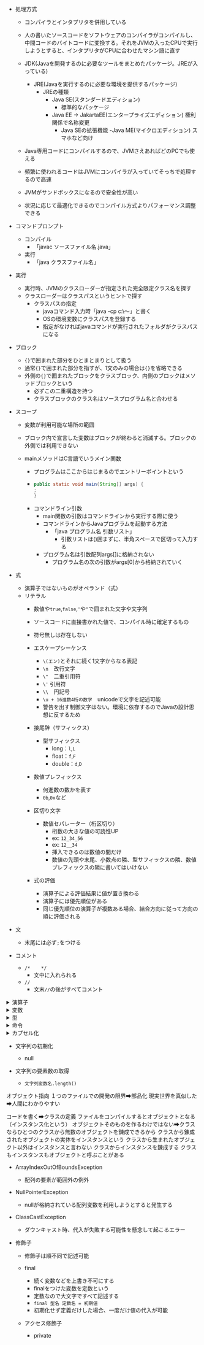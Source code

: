 
- 処理方式
  - コンパイラとインタプリタを併用している
  - 人の書いたソースコードをソフトウェアのコンパイラがコンパイルし、中間コードのバイトコードに変換する。それをJVMの入ったCPUで実行しようとすると、インタプリタがCPUに合わせたマシン語に直す
  - JDK(Javaを開発するのに必要なツールをまとめたパッケージ。JREが入っている)
    - JRE(Javaを実行するのに必要な環境を提供するパッケージ)
      - JREの種類
        - Java SE(スタンダードエディション)
          - 標準的なパッケージ
        - Java EE → JakartaEE(エンタープライズエディション) 権利関係で名称変更
          - Java SEの拡張機能
        -Java ME(マイクロエディション) スマホなど向け

  - Java専用コードにコンパイルするので、JVMさえあればどのPCでも使える
  - 頻繁に使われるコードはJVMにコンパイラが入っていてそっちで処理するので高速
  - JVMがサンドボックスになるので安全性が高い
  - 状況に応じて最適化できるのでコンパイル方式よりパフォーマンス調整できる

- コマンドプロンプト
  - コンパイル
    - 「javac ソースファイル名.java」
  - 実行
    - 「java クラスファイル名」

- 実行
  - 実行時、JVMのクラスローダーが指定された完全限定クラス名を探す
  - クラスローダーはクラスパスというヒントで探す
    - クラスパスの指定
      - javaコマンド入力時「java -cp c:\～」と書く
      - OSの環境変数にクラスパスを登録する
      - 指定がなければjavaコマンドが実行されたフォルダがクラスパスになる

- ブロック
  - `{}`で囲まれた部分をひとまとまりとして扱う
  - 通常`{}`で囲まれた部分を指すが、1文のみの場合は`{}`を省略できる
  - 外側の`{}`で囲まれたブロックをクラスブロック、内側のブロックはメソッドブロックという
    - 必ずこの二重構造を持つ
    - クラスブロックのクラス名はソースプログラム名と合わせる

- スコープ
  - 変数が利用可能な場所の範囲
  - ブロック内で宣言した変数はブロックが終わると消滅する。ブロックの外側では利用できない

  - mainメソッドはC言語でいうメイン関数
    - プログラムはここからはじまるのでエントリーポイントという
    - ```Java
      public static void main(String[] args) {
      ;
      }
      ```
    - コマンドライン引数
      - main関数の引数はコマンドラインから実行する際に使う
      - コマンドラインからJavaプログラムを起動する方法
        - 「java プログラム名 引数リスト」
          - 引数リストは()囲まずに、半角スペースで区切って入力する
      - プログラム名は引数配列args[]に格納されない
        - プログラム名の次の引数がargs[0]から格納されていく
        

- 式
  - 演算子ではないものがオペランド（式）
  - リテラル
    - 数値や`true`,`false`,`'`や`"`で囲まれた文字や文字列
    - ソースコードに直接書かれた値で、コンパイル時に確定するもの
    - 符号無しは存在しない

    - エスケープシーケンス
      - `\(エン)`とそれに続く1文字からなる表記
      - `\n`　改行文字
      - `\"`　二重引用符
      - `\'` 引用符
      - `\\`　円記号
      - `\u + 16進数4桁の数字`　unicodeで文字を記述可能
      - 警告を出す制御文字はない。環境に依存するのでJavaの設計思想に反するため

    - 接尾辞（サフィックス）
      - 型サフィックス
        - long：`l`,`L`
        - float：`f`,`F`
        - double：`d`,`D`
 
    - 数値プレフィックス
      - 何進数の数かを表す
      - `0b`,`0x`など
       
    - 区切り文字
      - 数値セパレーター（桁区切り）
        - 桁数の大きな値の可読性UP
        - ex: `12_34_56`
        - ex: `12__34`
        - 挿入できるのは数値の間だけ
        - 数値の先頭や末尾、小数点の隣、型サフィックスの隣、数値プレフィックスの隣に書いてはいけない

    - 式の評価
      - 演算子による評価結果に値が置き換わる
      - 演算子には優先順位がある
      - 同じ優先順位の演算子が複数ある場合、結合方向に従って方向の順に評価される

- 文
  - 末尾には必ず`;`をつける

- コメント
  - `/*    */`
    - 文中に入れられる
  - `//       `
    - 文末`//`の後がすべてコメント
   

<details>
<summary>演算子</summary>
  
- 算術演算子
   - 左右の数値オペランドを使って四則計算を行う演算子
     
| 演算子 | 機能 | 優先順位 | 評価の方向 | 評価の例 |
| ---- | ---- | ---- | ---- | ---- |
| + | 加算 | 5 | 左 → 右 | 3 + 5 →8 |
| - | 減算 | 5 | 左 → 右 | 10 - 3 → 7 |
| * | 乗算 | 4 | 左 → 右 | 3 * 2 → 6 |
| / | 除算 | 4 | 左 → 右 | 3.2 / 2 → 1.6  9 / 2 → 4 |
| % | 剰余 | 4 | 左 → 右 | 9 % 2 → 1 |

- 文字列結合演算子
    | コード | 結果 | 起きていること |
    |----|----|----|
    | "文字列" + 10 | 文字列10 | 10が文字列の末尾に連結され、10までの文字列になる |
    | 10 + 10 + "文字列" | 20文字列 | 先に10 + 10が計算され、文字列が連結される |
    | "文字列" + 10 + 'a' | 文字列10a | 文字列に10とaが順に連結されて全体が文字列になる |
    | "文字列" + 10 + 10 | 文字列1010 | 文字列に10と10が順に連結され全体が文字列になる |
    | "文字列" + (10 + 10) | 文字列20 | ()がついているので先に10 + 10が計算され、20が文字列に連結され全体が文字列になる |
    | 'a' + 10 + 10 | 117 | aの文字コードの数字が97で、一文字はint型の文字コードとなるので、97 + 10 + 10されてintの117が出力される |

- 代入演算子
   - `=`演算子
     - 右辺を左辺に代入
     - 優先順位 15
     - 左 ← 右 結合
     - `a = 10` → `a`(中身は10）

- 複合代入演算子
    | 演算子 | 機能 | 優先順位 | 結合 |
    |----|----|----|----|
    | += | 左辺と右辺を加算して左辺に代入 | 15 | 左 ← 右 |
    | -= | 左辺と右辺を減算して左辺に代入 | 15 | 左 ← 右 |
    | *= | 左辺と右辺を乗算して左辺に代入 | 15| 左 ← 右 |
    | /= | 左辺と右辺を除算して左辺に代入 | 15 | 左 ← 右 |
    | %= | 左辺と右辺を除算し、その余りを左辺に代入 | 15 | 左 ← 右 |
    | += | 左辺の後に右辺を連結して代入 | 15 | 左 ← 右 |

- インクリメント/デクリメント演算子
    | 演算子 | 機能 | 優先順位 | 結合 |
    |----|----|----|----|
    | ++ | 値を1増やす | 1 | 左 → 右 |
    | -- | 値を1減らす | 1 | 左 → 右 |
    
- 文字列結合演算子

- 関係演算子
  - `==`
    - 左辺と右辺が等しい
  - `!=`
    - 左辺と右辺が異なる
  - `>`
    - 左辺が右辺より大きい
  - `<`
    - 左辺が右辺より小さい
  - `>=`
    - 左辺が右辺より大きいか等しい
  - `<=`
    - 左辺が右辺より小さいか等しい

- 論理演算子
  - `&&`
    - 左辺と右辺両方の評価が`true`なら、`true`
  - `||`
    - 左辺か右辺どちらか一方でも`true`なら、`true`
  - `!` (否定演算子)
    - `!`に続く条件式に合っていなければ`true`

 - 短絡評価（ショートサーキット）
   - `&&`は左辺が`false`なら右辺の評価は行わない
   - `||`は左辺が`true`なら右辺の評価は行わない

 - 両辺を必ず評価する論理演算子
   - `&`, `|`
     - `&`と`|`がそれぞれひとつずつであれば、短絡評価を行わず、両辺を評価する

- .（ドット）演算子
  - 「～の」という意味
  - クラスやオブジェクトのメンバ（メソッドなど）にアクセスする
    - ex: `CalcLogic.tasu();`
  - パッケージの指定
    - ex: `import java.util.Sccaner;`
    

</details>

<details>
<summary>変数</summary>
	
- 変数宣言
  - `型名 変数名;`
  - ex: `int a;`
  - 宣言時に代入して初期化が可能
    - `型名 変数名 = 値;`
  
- 変数名
  - 変数など自分でつける名前
  - 1文字目
    - 小文字と大文字の英字、`_(アンダーバー)`、`$(ドル)`
  - 2文字目
    - 1文字目のものに加え、数字
  - 予約語は不可
  - Java8までは`_(アンダーバー)`のみの変数名が利用可能だったが現在は不可
  - 慣習的には、変数名の1文字目は小文字にする。ただし、複数の単語をつなげて変数名にする場合は2つ目以降の単語の先頭を大文字にする

  - 変数を初期化せずコンパイルするとエラーになる
  - フィールド変数は初期化しなくても`0`が入る

</details>

<details>
<summary>型</summary>
	
- 基本型(プリミティブ型)
  - 整数型
    - 整数型
      - int
        - 整数のデフォルトはint
        - 4バイト
  
      - short
        - 1バイト
        
      - long
        - 8バイト
        
      - byte
        - 1バイト
        
    - 小数型
      - double
        - 実数のデフォルトはdouble
          - 8バイト
          
      - float
        - 4バイト
        
    - 文字
      - char
      - `''`(シングルクォーテーション)で囲む
        - 1文字**2バイト**
        
    - 真偽値
      - boolean
        - `true`か`false`を返す
        - 処理系によるが1バイトが多い
        
- 参照型
  - null
    - 参照型変数に代入可能
    - どこも参照していない状態にする
    - `null`を代入してどこも参照していない状態にすることを「参照を切る」という
      

  - クラス型
    - クラスを定義すると、そのクラスから生まれたインスタンスを代入する変数の型が利用可能になる
    - ex: Heroクラスを定義すると、`Hero h;`として、Hero型変数hを定義できる
    - 変数hはHeroクラス内のメンバが利用可能になる

- 型変換
  - 小さい型から大きい型に変換する際は明示しなくても自動でやってくれる
  - 大きい型から小さい型に変換する際は明示しないとエラーになる
  - ex:
  ```java
     double a = 5.3;
     int b = a; // 「bの値は"5"にならない。エラーになる」
  ```
    - byte型とshort型の変数にint型を代入することは、実害のない範囲で例外的に認められている
       
  - キャスト演算子
    - 変数の前に(型名)を記述すると、`()`内の型に変換する
    - ex: :`int a = (int)3.2;`
    - instanceof演算子
      - 安全にキャストできるか判定しながらキャストする演算子
      - `変数 instanceof 型名 キャスト後格納変数名`（テストに出ない）
      - 可能ならtrueが返る
      - キャスト後格納変数名を省略するとキャスト可能かの判定のみ行う（テストに出ない）
      - ex: `c instanceof SuperHero h`
        - cの中身がSuperHeroと見なして大丈夫ならhにSuperHero型にキャストして代入する
      - 判定とキャストを分ける場合（テストに出るのはこっち）
	    - ex:
```java
   if (c instanceof SuperHero) {  // cの中身をSuperHeroと見なして大丈夫なら
   SuperHero = h (SuperHero)c;    // cをSuperHeroと見なせ！
   h.fly();
   }
```

  - 演算時の自動型変換
    - 異なる型で演算を行うと、意味的に大きな型に統一されてから演算される
    - byte < short < int < long < float < double

  - byteとshortの演算時強制型変換
    - 演算時も強制的にint型に変換される
    - byte型のb1とb2を足す場合`byte a = b1 + b2`ではなく`int a = b1 + b2`とする

  - 文字列を含む演算時の型変換
    - 片方のオペランドがString型なら、もう一方もString型に変換してから連結する

</details>

<details>
<summary>命令</summary>

- 命令実行の文
  - `呼び出す命令の名前(引数);`
  - `java.util.Scanner(System.in).nextInt()`
    - `java.util.` ➡ 「java.utilパッケージの」
    - `Scanner(Systm.in).` ➡ 「Scannerクラスの」
    - `nextInt()` ➡ 「nextIntメソッド」

<details>
<summary>API</summary>

- Application Programming Interface
- Javaの標準提供されるパッケージ群
- APIのパッケージ名は「java.」または「javax.（Jakartaに移管後はjakarta.）」からはじまる

<details>
<summary>java.baseモジュール</summary>

<details>
<summary>java.lang</summary>

- 基本のクラス群
- 暗黙の継承
  - `extends`で親クラスを指定しなければ、`java.lang.Object`を親クラスとして継承したと見なされる
  - すべてのクラスはどれもザックリ見れば`Object`
  - 引数にObject型を用いるとどんなインスタンスでも渡せるメソッドも作れる

- Strinig
  - String型もクラスだが、特別扱いされているため、`""`で囲むことでインスタンスを作成できる
  - 1文字("A")でも可
  - immutable（不変）なクラス
  - 文字列の操作頻度が少なく変更の必要がない場合

  - 文字列プール
    - `String s = "こんにちは"`と書くと、文字列プール（コンスタントプール）に保存される
    - 同じ文字列を使おうとすると、新しく作るのではなく、すでにある文字列を探して同じものを参照する

  - new演算子でStringクラスのインスタンスを作成
    `String s = new Sering("こんにちは");`
    - この場合、ヒープ領域に格納される
    - この場合に他の文字列を連結すると、最初に作られた"こんにちは"が"こんにちはJava"に書き換えられるのではなく、"こんにちは"というオブジェクトはメモリにあるまま、新たに"こんにちはJava"というオブジェクトがメモリに増えてしまう

  - テキストブロック
    - 改行の多い文字列で直感的に記述する方法
    - 2つの`"""`で囲まれた文字列を表記したままの文字列情報として解釈される
    - 開始の`"""`の後ろには文字列情報を書いてはならず、すぐに改行しなければならない
    - 2つの`"""`の空いたの各行のうち、最も左側に文字を記述した部分を複数行リテラルの左端と見なす
    - 2つの`"""`内の各行の左端までの空間と、後ろの`"""`の前の空間はスペースかタブかどちらかに統一すると実行結果が揃う

  - equals()メソッド
    - Stringクラスでは同値性を見るようにオーバーライドされている

  - equalsIgnoreCase()メソッド
    - 大文字と小文字を区別せずに比較

  - length()メソッド
    - 文字列長

  - isEmpty()メソッド
    - 文字列が空かどうか
    - `true`か`false`が返る
    - ex: `str.isEmpty()`

  - isBlank()メソッド

  - ex文字列: `String str1 = "ABCDEF";`
  - ex文字列: `String str2 = "にわにはにわにわとりがいる"`
    
  - contains()メソッド
    - 引数の文字列が含まれるかどうか
    - ex: `str1.contains("ABC")` ➡ `true`

  - startsWith()メソッド
    - 引数の文字列で始まるかどうか
    - `true`か`false`が返る
    - 空文字も1文字として数える
    - ex: `str1.startsWith("ABC")` ➡ `true`
    - 第2引数に数字が渡される場合、その文字数の位置から見て確かめる
    - ex: `str1.startsWith("ABC", 3)` ➡ `false`
      
  - endsWith()メソッド
    - 引数の文字列で終わるかどうか
    - `true`か`false`が返る
    - 空文字も1文字として数える
    - ex: `str1.endtsWith("ABC")` ➡ `false`

  - indexOf()メソッド
    - 文字列を先頭から検索
    - 見つけたらその文字位置を返す
    - 見つからなかったら`-1`を返す
    - 空文字も1文字として数える
    - ex: `str.indexOf("にわ")` ➡ `0`
    - 第2引数に数字が渡される場合、その文字数の位置から検索を開始する
    - ex: `str.last IndexOf("ABC", 3)` ➡ `4`

  - lastIndexOf()メソッド
    - 文字列を末尾から検索
    - 見つけたらその文字位置を返す
    - 見つからなかったら`-1`を返す
    - 返す文字位置は後ろから数えるのではなく、先頭から0,1,2...と数えた数字を返す
    - 空文字も文字として数える
    - ex: `str.lastIndexOf("にわ")` ➡ `6`
    - 第2引数に数字が渡される場合、その文字数の位置より前の部分を検索する
    - ex: `str.lastIndexOf("にわ", 3)` ➡ `0`

  - subString()メソッド
    - 文字列内の開始位置と終了位置を指定して抜き出せる
    - 引数を1つにすると第1引数より後ろにある文字をすべて返す
    - 第1引数から第2引数の手前までを抜き出す
    - ex: `str1.subString(3, 5)` ➡ `DE`
    - 例外が起こる書き方
      - `str1.subString(5, 3)` 開始が終了より大きい
      - `str1.subString(-5)` 負の数
      - `str1.subString(10)` 文字列の末尾を超える

  - toUpperCase()メソッド
    - 文字列を大文字に変換
    - `str.toUpperCase()`
  - toLowerCase()メソッド
    - 文字列を小文字に変換
    - `str.toLowerCase()`

  - trim()メソッド
    - 文字列の前後の空白を除去
    - ただし全角スペースは消えない
    - `str.trim()`
  - strip()メソッド
    - 文字列の前後の空白を除去
    - 全角スペースも消える
    - `str.strip()`
  - stripLeading()メソッド
    - 文字列の前の空白のみを除去
    - 全角スペースも消える
    - `str.stripLeading()`
  - stripTrailing()メソッド
    - 文字列の後ろの空白のみを除去
    - 全角スペースも消える
    - `str.stripTrailing()`

  - replace()メソッド
    - 文字列内の第1引数の文字列を第2引数の文字列に置換する
    - `str.replace("ABC", "XYZ")`

  - concat()メソッド
    - 文字列を連結する
    - `String 結果を代入する変数 = 連結したい文字列の先頭側.concat(連結したい文字列の末尾側);`
    - ex:
```java
   String str3 = "あいう";
   String str4 = "えお";
   String result = str3.concat(str4);
```

- StringBufferクラスとStringBuilderクラスはよく似ている
  
- StringBufferクラス
  - mutable（可変）クラス
  - スレッドセーフ
  - マルチスレッド環境で文字列をよく操作する場合

- StringBuilderクラス
  - mutable（可変）クラス
  - スレッドセーフではない ➡ 処理速度が速い
  - 単一スレッド環境で文字列操作を行う場合

- equals()
  - `==`は同一性
    - 同じアドレスを指しているかどうか
  - `equals`は同値性
    - 同じ内容かどうかを比較。同じアドレスでなくてもよい
      


</details>

<details>
<summary>java.util</summary>

- 便利なクラス群
	
</details>

<details>
<summary>java.math</summary>

 - 数学に関するクラス群
   
</details>

<details>
<summary>java.net</summary>

- ネットワーク通信に関するクラス群
  
</details>

<details>
<summary>java.io</summary>

- データ処理するためのクラス群

- println
  画面に出力して改行
- print
  画面に出力（改行はしない）
  
</details>
	
- System.out.
  標準出力という意味


- キーボードからの入力を受け取る
  - `String str = new java.util.Scanner(System.in).nextLine();`
    - nextLine()は文字列
  - `int n = new java.util.Scanner(System.in).nextInt();`
    - nextInt()は整数
    - 整数しか読み取らないので、改行文字が残ってしまう。nextInt()の次にnextLine()をしようとすると止まってしまうので、改行文字を吐き出させるためにnextLine()をnextInt()の次に入れないといけない。`Scanner呼び出し変数名.nextLine();`と書く。
    - 使い終わったら`Scanner呼び出し変数名.close();`して閉じるのが推奨される
  - Scanner
    - やや遅い
    - 自動変換(nextInt()など)
    - 簡単な標準入力に
    
  - BufferedReader
    - 高速
    - 自動変換できない
    - Integer.parseInt()で自分で変換が必要
    - 大量のデータやファイル処理に向いている

- equals
  - 文字列を比較するにはこの関数がいる
  - `文字列型の変数.equals(比較相手の文字列)`

- Math.max()
  - `Math.max(引数1, 引数2)`
  - 引数2つを比較して大きい方の数値が返却される
    
- 文字列を数値に変換する
  - Integer.parseInt(str)
    - 整数に変換
  - Double.prseDouble(str)
    - 小数に変換
    ```Java
       String c = "30";
	   System.out.println(Intrger.parseInt(c));
    ```
    - 上記コードも実現可能だが、Double型のcを再利用できないので、再利用したい場合は別で変数をとる
    ```Java
       String c = "30";
       int n = Interger.parseInt(age);
       System.out.println(n);
    ```

- Random()
  - Randomメソッドを呼び出す
    - ex: `int r = new java.util.Random().nextInt(90);`
      - 以下の書き方と同じ
         - ex:
         ```java
            import java.util.Random;
            Random random = new Random();
            int r = random.nextInt(90);
         ```
		
    - MathクラスのRandomメソッドでも可能
	  - ex: `int r = (int)(Math.random()*90);`
      - double型しか返らない
        
    - `nextInt(90)`の場合、0～89が返る。
       1から90にしたい場合は`nextInt(90) + 1`にする
	   
</details>
</details>

<details>
<summary>制御構文</summary>

- 条件式
  - 条件式は、評価結果が`true`または`false`になるものでなければならない
  - 文字列の比較は`文字列型の変数.equals(比較相手の文字列)`で行う
  - 条件式内に`=`を使用するのは推奨されない

  - 論理演算子を用いた条件式
    - 2つ以上の条件を組み合わせられる
    - ex : `if (a > b && c == 5) {…`

- if文
  - ```Java
       boolean a = true;
       if (a == true) {
         /* 中略 */ ;
      　} else {
         /* 中略 */ ;
        }
    ```
  - if構文の種類
    - if-else構文
      - 通常の、`if`の条件式に当てはまれば`if`の中の文を、当てはまらなければ`else`の中の文を実行する
    - if構文
      - `if`の条件式に当てはまらなければ何もしない場合、`else`を省略できる
    - if-else if-else構文
      - `false`のとき更に別の条件で分岐させる

- (伝統的でない)switch文
  - 条件式には整数（byte, short, int）、String, char型が使用可能
  - 定数でも変数でもいい
  - ラベルには定数のみ使用可能。コードに直接書かれた文字列も使用可能
  - `switch`の直後の条件式は変数名を書く
  - `case`の直後には値を書き、その直後には`-> {処理内容}`を記述する
  - `default -> {処理内容}`の部分は条件に合致しないときの処理が不要な場合は省略可能
  - 値は複数設定できる
  - 値の`case`に`break`がなくても下の`case`に続くことはない
  - breakがあってもいい
  - ex :
  ```java
     int a = 1;
     switch (a) {
       case 1, 2 -> {
         System.out.println("x");
       }
       case 3 -> {
         System.out.println("y");
       }
       case 4, 5 -> {
         System.out.println("z");
       }
     }
  ```
  - 伝統的なswitch文
    - `case`の次の値の後に`:`をつける
    - `-> {}`は使わない
    - `case`内の文の最後に`break;`を置くとその`case`内の文の処理が終わるとswitch文を抜け出す
    - `break;`を置かなかった場合、下の`case`も続けて実行される
      - 複数の値を1つの`case`に設定するときは<br>
        `case 1, 2:`もしくは<br>
      ```Java
         case 1:
         case 2:
      ```
        と記述する
        
      - ex :
      ```Java
         int a = 1;
         switch (a) {
         　case 1, 2:
             System.out.println("x");
             break;
           case 3:
             System.out.println("y");
             break;
           case 4, 5:
             System.out.println("z");
         } 
      ```
  - switch式
    - 変数にswitch文全体を代入することで、変数を引用したとき、switch文の結果が変数に代入される
    - defaultは省略可能だが、変数に代入する際は必須
    - 伝統的なswitch文は使えない
    - ```Java
         String s = switch (a) {
           case 1 -> "w";
           case 2 -> "x";
           case 3 -> "y";
           default -> "z";
         };
         System.out.println("a");
      ```
      

| 種類           | 書き方                                              | 条件値                         | ラベル                      | 複数の値      | break            | default           |
|----------------|-----------------------------------------------------|-------------------------------|-----------------------------|---------------|------------------|-------------------|
| switch文       | `switch () { case 1 -> { ... } }`                   | byte, short, int, char, String, enum | 定数(変数でない文字列,finalつき,クラス定数,enumも可) | `case 1, 2 ->` | **なくても下のcaseは実行されない<br>あってもエラーにはならない** | `default -> { ... }`<br>**なくてもよい** |
| 伝統的switch文 | `switch () { case 1: ... break; }`                  | byte, short, int, char, String, enum | 定数(変数でない文字列,finalつき,クラス定数,enumも可) | `case 1, 2:`   | **ないと下のcaseも実行される** | `default:` または `default :`<br>**なくてもよい** |
| switch式       | `String a = switch () { case 1 -> "..."; ... }`     | byte, short, int, char, String, enum | 定数(変数でない文字列,finalつき,クラス定数,enumも可) | `case 1, 2 ->` | **使用不可**         | **必ずいる**<br>**(enumの値を網羅しているときのみ不要)** |

      
- while文
  - `while ()`の`()`内の条件式が`true`の間、直後の`{}`で囲まれたブロック部分を繰り返し実行する
  - ```Java
       boolean a = true;
       while (a == true) {
         /* 中略 */ ;
       }
    ```

- do-while文
  - 最初に一度は必ず実行する
  - ex :
  ```Java
     do {
       a--;
     } while (a < 5);
  ```

- for文
  - 決まった回数だけ繰り返す
  - 必ずしも繰り返し条件や繰り返し時処理に利用した変数を、繰り返し条件でも使わなければならないわけではない
  - 繰り返し条件式内の各文は省略可能
      - ex: `for (;;)`
  - ex :
  ```Java
     for (int i = 0; i < 10; i++) {
       System.out.println("ABC");
     }
  ```

- 制御構造のネスト（入れ子）
  - ```Java
       for (int i = 1; i < 10; i++) {
	     for (int j = 1;  j < 10; j++) {
    ```

- 繰り返しの中断
  - break文
  - continue文
    
</details>

<details>
<summary>配列</summary>

- 配列は参照渡しなので、同じ実体を共有する

- 配列の宣言
  - `型名[] 変数名`

- 要素の作成と代入
  - `配列変数名 = new 型名[要素数];`
  - ex: `a = new int[5];`

- 配列の宣言と要素の作成を同時に行う
  - `型名[] 配列変数名 = new 型名[要素数];`
  - ex: `int[] a = new int[5];`

- 配列の作成と初期化
  - `型名[] 配列変数名 = new 型名[] {値1, 値2...};`または
  - ex: `int[] a = new int[] {10, 20...};`
  - `型名[] 配列変数名 = {値1, 値2...};`でも可
  - ex: `int[] a = {10, 20...};`

- 配列のメモリ
  - 配列変数と要素はメモリ上の別の場所に格納される。配列変数には先頭要素のアドレスが代入される

- 参照
  - 配列変数名を記述すると「この配列の実体のアドレスは○○です」と返す
  - メモリ上のアドレスを代入する変数を参照型という
  - array[n]としたとき、配列arrayからarray[0]のアドレスを見つけ、そこからn個後ろの区画を読み書きする

- 配列の代入
  - 別の配列に配列を代入すると同じ配列を参照するので、片方を変更するともう片方も変わる

- 配列を別の配列にコピーする
  - Arrays.copyOf()
    - `型名[] コピー先配列名 = Arrays.copyOf(コピー元配列名, コピーしたい要素数);`
    - ex: `int[] copied = Arrays.copyOf(original, original.length);`
    - 要素数を増やすことも可能。その場合、追加分の要素番号の値はデフォルト値になる
  - System.arraycopy()
    - 同じサイズでしかコピーできない
    - コピー範囲を細かく指定可能
    - `System.arraycopy(コピー元配列名, コピー元のコピー開始位置要素番号, コピー先配列名, コピー先のコピー開始位置要素番号, 長さ)`
        ```Java
           int[] original = {10, 20, 30, 40, 50};
           int[] copied = new int[3];
           System.arraycopy(original, 1, copied, 0, 3);
           // コピー先配列出力 20, 30, 40
        ```
    - Arrays.copyOf()より高速

- ガベージコレクション
  - 自動的にどの変数からも参照されなくなったメモリを片付けてくれる仕組み
  - 対象はヒープ領域（動的なメモリ管理を行う場所）
    
- 配列の長さを調べる
  - `配列変数名. length`
    
- 拡張for文
  - 配列の要素を順番に参照する
  - ```Java
       for (型名 任意の変数名 : 配列変数名) {
         ;
       }
    ```
  - ex:
  ```Java
     for (int value : scores) {
       ;
     }
  ```

- 多次元配列
  - 2次元配列の宣言
    - `型名[][]配列変数名 = new 型名[外側の配列の要素数][内側の配列の要素数];`
  - 三次元配列の宣言と要素の代入
  ```java
     int[][][] array = new int[2][][];
     array[0] = new int[3][];           // 0番目のブロックに3行			
     array[0][0] = new int[4];          // 0行目に4列			
     array[0][1] = new int[2];          // 1行目に2列			
     array[0][2] = new int[5];          // 2行目に5列			
			
     array[1] = new int[2][];           // 1番目のブロックに2行			
     array[1][0] = new int[1];          // 0行目に1列			
     array[1][1] = new int[3];          // 1行目に3列			
  ```

  - 多次元配列は[]をどこにつけてもよい
    - `int array[][][];`
    - `int array[][][];`
    - `int[] array[][];`

    - `int[][][] i = {{{1, 2, 3}, {4, 5, 6}, {7, 8, 9}}};`
    - `int[] j[][] = {{{10, 20, 30}, {40, 50, 60}, {70, 80, 90}}};`

  - 一番外側以外の配列の要素数は後から代入可能
    ```java
       int[][] array = new int[2][];
       array[0] = new int[2];
       array[1] = new int[3];
    ```
    
  - 2次元配列の要素の利用
    - `配列変数名[外側の配列の要素番号][内側の配列の要素番号]`

  - ジャグ配列
    - 内側の配列の要素数が一律でない配列
  ```java
     int[][] array = new int[3][];
     array[0] = new int[2];
     array[1] = new int[3];
     array[2] = new int[4];
  ```
  
</details>

<details>
<summary>メソッド</summary>

- 各メソッドの順序は自由。必ずmainメソッドから開始し、mainメソッドの上に他のメソッドが書かれていても、下に書かれていてもどちらでもmainメソッド内で呼び出されていれば問題ない
- `public`はそのパッケージ内でのみ使う場合はつけなくてよい

- メソッドの定義
  - ```Java
       public static void メソッド名() {
         ;
       }
    ```

- メソッドの呼び出し
  - `メソッド名()`

- staticメソッド
  - インターフェースを作らなくても使える

- privateメソッド
  - インターフェース内でだけ使えるメソッド
    

- return文
  - メソッド内でreturn文を記述するとそこでメソッドは終了するので、その後ろの処理は行われない
    
  - メソッドの戻り値
  - 条件分岐すれば複数のreturnが使える
    - 引数なしで戻り値のあるメソッド
      - ```Java
           ～double getAvg() {
             double avg = score /20;
             return avg;
           }

           ～main() {
             double num = h1.getAvg();～
           ```
- オーバーロード（多重定義）
  - 同じ名前のメソッドを定義すること
  - 引数の型が異なるか、引数の数が異なる場合、同じ名前のメソッドを作れる
  - 引数は同じで、戻り値の型だけ異なるものは定義できない
  - シグネチャ
    - メソッド宣言に記述するメソッド名、引数の個数、型、並び順の情報（戻り値の型は含まない）

  - コンストラクタ
    - クラスのインスタンスが生成された直後に自動的に実行される
    - クラス名と完全に同じ名前にしないといけない
      - `public クラス名と同じ名前()`
    - 戻り値はなし、`void`も書かない
    - 引数を渡すことはできる
      - Mainメソッドでインスタンスを生成する際`クラス名 インスタンス変数名 = new クラス名(実引数1, 実引数2...);`とする
    - 原則、コンストラクタは初期化させる処理のみ書く
      
    - デフォルトコンストラクタ
      - クラスに一つもコンストラクタが定義されていないとき自動的にコンパイル時に追加される
      - 引数なし、処理内容なし
      - クラスは必ずインスタンス化の際、何らかのコンストラクタを実行すると決まっている
      - そのため、すべてのクラスは最低でも一つ以上のコンストラクタを持っていないといけない
      - 一つもコンストラクタが定義されていないときのみデフォルトコンストラクタが追加されるので、コンストラクタを何か定義すると、デフォルトコンストラクタは追加されなくなる
      - そのため、引数を持つコンストラクタのみを定義すると、引数なしでインスタンスを生成することができなくなってしまう
        
    - コンストラクタもオーバーロードができる
      - 二つ以上のコンストラクタを作成すると、シグネチャに一致するコンストラクタが一つだけ動作する

    - ほかのコンストラクタを呼び出す
      - `this(引数);`
      - コンストラクタの先頭に書くこと
      - mainメソッドでの指示のシグネチャと一致するコンストラクタに飛んだあと、そのコンストラクタに`this(引数)`とある場合は、その引数を持って、シグネチャに当てはまるほかのコンストラクタを探し、呼び出される

    - 親クラスのコンストラクタ
      - すべてのコンストラクタは、親クラスのコンストラクタを呼び出さなければならないと決められている
      - 親クラスのコンストラクタを呼び出すコードが書かれなかった場合は、コンパイラが自動的に引数なしの親クラスのコンストラクタを呼び出す
      - 親クラスのコンストラクタに、引数を持つものしかない場合、コンパイラが自動的に引数なしのコンストラクタを呼び出そうとするので、必ず`super(引数);`と指定する
      - 自クラスの他のコンストラクタと親クラスのコンストラクタを両方指定したいとき
        - `this()`と`super()`は両方先頭行に書かないといけないので並列不可
        - この場合、自クラスの他のコンストラクタを呼び出す（`this()`を書く）側のコンストラクタには、`super()`は書かない
        - `this()`で呼び出された側のコンストラクタに`super()`を書けば、Weapon(String name, int attack) ➡ Weapon(String name) ➡ Item(name)と連鎖していく

  - mainメソッド
    - 引数を渡さなくても、要素数0の配列がつくられる
    - `args.lengs`と記述すると0が返ってくる
    - 要素数0なので配列には何も入っていない。args[0]は0ではない。nullでもない。ArrayIndexOutOfBoundsExceptionがスローされる

</details>

<details>
<summary>クラス</summary>

- コードを書く➡クラスの定義
- ファイルをコンパイルするとオブジェクトとなる（インスタンス化という）
- オブジェクトそのものを作るわけではない➡クラスならひとつのクラスから無数のオブジェクトを錬成できるから
- クラスから錬成されたオブジェクトの実体をインスタンスという
  - クラスから生まれたオブジェクト以外はインスタンスと言わない
  - クラスからインスタンスを錬成する
- クラスもインスタンスもオブジェクトと呼ぶことがある


- クラス図
  - クラス名、属性（フィールド）、操作（メソッド）を一覧にする書き方
  - UMLで定められている図

- メンバ
  - フィールドとメソッドのこと

- フィールド
  - なんの属性を持っているか
  - クラスブロック内に宣言された変数
  - フィールドに宣言された変数は`0`で初期化される

  - フィールドへの値の代入
    - `インスタンス変数名.フィールド名 = 値;`
    - ex: `h.hp = 100;`
  - 定数フィールド
    - フィールド宣言の先頭に`final`をつけると値を書き替えられない定数フィールドとなる
    - 定数フィールドはすべて大文字が推奨される

  - 初期化ブロック(初期化子)
    - コンストラクタより先に実行される名前のないブロック
    - 複数のコンストラクタに共通する処理を実行
    - ひとつのクラスに複数列記可能。上から順に処理される
    
    - インスタンス初期化子
      - インスタンスが生成されるたびにこのブロック内の処理が行われる
      - `{ 処理内容 }`
    - クラス初期化子（静的初期化ブロック）
      - クラスがはじめてロードされたときに一回だけ実行
      - `static { 処理内容 }`
    - 実行のタイミング
      - 子クラスに初期化ブロックがある場合
        1. superクラスのコンストラクタ呼び出し
        2. 初期化ブロック
        3. 子クラスのコンストラクタ 

  - has-aの関係
    - あるクラスが別のクラスをフィールドとして利用している関係

- インターフェース
  - 抽象度が高い抽象クラスを特別扱いする
  - インターフェースの条件
    - すべてのメソッドが抽象メソッドである
    - 基本的に、フィールドをひとつも持たない
      - 定数(public static finalがついたフィールド）だけは宣言可能
        - その場合、public static finalは省略可能
          - つまりインターフェース内でフィールドを宣言すると、自動的に public static finalが補われ、定数を宣言したことになる
  - `public interface インターフェース名 { ... }`
    - ex:
      
```java
   public interface Creature {
       public abstract void run();
   }
```

  - インターフェースに宣言されたメソッドは自動的にpublicかつabstractになるので省略可能
    - ex:
```java
   public interface Creature {
       void run();
```
   - public以外の修飾子は使用不可

- defaultメソッド
  - インターフェースが持てるメソッドは、原則として処理内容を持たない抽象メソッドに限るが、例外的にdefaultをつけて宣言する処理内容の実装されたメソッドの定義は可能
  - 継承先でオーバーライドされなかった場合、自動的にデフォルト実装として定めた処理内容でオーバーライドされたものとみなされる
  - `default 戻り値の型 メソッド名(引数リスト) { 処理のデフォルト実装 }`

  - implements
    - インターフェースを継承して子クラスを定義する場合
    - `public class クラス名 implements インターフェース名 { ... }`

  - 多重継承
    - 通常、親クラスを複数持つことはできないが、インターフェースであれば、特別に多重継承が可能
    - 親クラスが2つあると、同じ名前のメソッドを複数継承してしまう可能性がある。しかしインターフェースであれば必ずインターフェースを継承したクラスはそのメソッドをオーバーライドするので、そのような事故を防げる
    - インターフェースの多重継承の構文
      - `public class クラス名 implements 親インターフェース名1, 親インターフェース名2,... { ... }`

- インターフェースからインターフェースへの継承
  - `public interface インターフェース名 extends 親インターフェース名 { ... }`
  	- 複数のインターフェースを継承したインターフェースを生成する
   	  - インターフェースの多重継承も可能
	    - `public interface インターフェース名 extends 親インターフェース名1, 親インターフェース名2... { ... }`

- 親クラスからの継承とインターフェースの実装を同時に行う
  - `public class クラス名 extends 親クラス implements 親インターフェース名1, 親インターフェース名2, ... { ... }`

- implementsとextendsの使い分け
  
| 継承元 | 継承先 | キーワード | 継承元の数 |
|---|---|---|---|
| クラス | クラス | extends | 1つ |
| インターフェース | クラス | implements | 1つ以上 |
| インターフェース | インターフェース | extends | 1つ以上 |

  
</details>

- インスタンス
  - 宣言
    - `クラス型名 変数名;`
    - ex: `Hero h1;`
  - インスタンスを生成して代入
    - `変数名 = new クラス型名();`
    - ex: `h1 = new Hero();`
  - インスタンスはnew演算子を使った数だけしか錬成されない
    - `Hero h2`として`h2 = h1`としても、h1を別のところから参照できる変数が増えただけで、Heroクラスのインスタンス自体はh1の一個のみである
  - 同じクラスから生まれても、異なるインスタンス
  - 同じパッケージの、別のソースファイルのクラスはクラス名のみで呼び出せる


- UML
  - 統一モデリング言語
  - オブジェクト指向の設計に使用する図の書き方の統一規格

- パッケージ
  - クラスを分類する仕組み
  - クラスをパッケージに所属させる
    - `package 所属させたいパッケージ名;`
    - これをソースコードの先頭に記述する
  - パッケージ名は一般的に小文字にする。ドットで区切ったパッケージ名も多く使われる
  - パッケージ内に階層関係はない
  - どのパッケージにも属していないクラスを「デフォルトパッケージ」「無名パッケージ」という
    - デフォルトパッケージ以外のパッケージからは参照できない
    - コンパイルエラーになる
  - 完全限定クラス名
    - パッケージに入れたクラスは、パッケージ名も書かないと指定できなくなる
    - パッケージ名を先頭につけた完全なクラス名のことを完全限定クラス名、完全修飾クラス名、略してFQCNという
    - 同じパッケージ内で他のクラスを呼び出す際は、クラス名のみでいいが、完全限定クラス名を使用してもエラーにはならない
    - `パッケージ名.クラス名`
  - インポート
    - 一度クラスやパッケージをインポートすればそのコード内で長い入力をせずに済む
    - `import パッケージ名.*;`
      - パッケージ内のすべてのクラスをインポートする
    - `import パッケージ名.クラス名;`
      - クラスをインポートする
  - 名前空間
    - パッケージが異なれば同じクラス名を使ってよい

- JARファイル
  - 複数のクラスファイルをひとつにまとめるファイル形式
  - ZIPファイルのようなアーカイブファイル

- this.
  - 「自分自身のインスタンスの」という意味
  - クラスから作られたクラスの実体、インスタンスのみを指せる

<details>
<summary>継承</summary>

- 既存のクラスを元に、メソッドや変数を追加したクラスを作ること
- - `final`がついたクラスは継承できない
- コンストラクタは継承しない
  
- スーパークラス
  - 親クラス
    
- サブクラス
  - 子クラス

- サブクラスの定義

```java
   public class サブクラス名 extends スーパークラス名 {
     スーパークラスとの差分となるメンバ
   }
```

- オーバーライド
  - 子クラスで親クラスのメソッドを再定義すること
  - 条件
    - 戻り値の型、メソッド名、引数の型と形がすべて同じであること
    - 子クラス内で定義し直せば上書きされる
  - フィールドをオーバーライドすることは滅多にないので、親クラスと同名のフィールドを子クラスにつけないこと

- 親クラスから見て、子クラスを複数定義することも可能
- 孫クラスや曾孫クラスも定義することも可能
- 多重継承は不可
  - 子クラスから見て、親クラスはひとつだけしか持てない
- 子クラスは親クラスを取り込んでいるだけで、親クラスのメソッドがなくなるわけではない

- super
  - 今よりひとつ内側のインスタンス部分を指す予約語
  - 親インスタンス部分のフィールドを利用
    -`super.フィールド名`
  - 親インスタンス部分のメソッドを呼び出す
    - `super.メソッド名(引数)`
    - ex:
```java
   class PoisonMatango extends Matango {
   ...
   public void attack(Hero h) { // 親クラスのMatangoクラスにもるメソッド
       super.attack(h); // 親クラスの内容を引き継ぐ
       ... // 子クラスでの追加部分
```

  - 祖父母インスタンス部分へのアクセス方法はない
 
- is-aの関係
  - 子クラスは親クラスの一種である
  - 便利でも文法的に問題がなくても、子クラスが親クラスの一種としたとき違和感がある場合は継承してはならない
  - 特化
    - 子クラスほど特殊で具体的なものになること
  - 汎化
    - 親クラスほど抽象的で曖昧なものになること

- 抽象メソッド
  - 何もしないメソッド
  - 現時点では何をするかを確定できないメソッド
  - 実装内容を持たないメソッドのことを抽象メソッドという
  - `public abstract 戻り値の型 メソッド名(引数リスト);`
  - 文末に`;`
    - 処理内容が未定なので`{}`をつけない
  - 抽象メソッドを持つクラスを抽象クラスと呼び`abstract`をつける
    - `public abstract class クラス名{ ... }`
    - インスタンス化しようとするとコンパイルエラー
    - 親クラスのメンバはすべて継承
      - オーバーライドして設計図（抽象メソッド）を完成させる
      - オーバーライドしなければ抽象クラスになる
    - 抽象クラスを継承したとき、子クラスは親クラスのすべてのメンバを継承しなければならないので、抽象メソッドも継承しなければならない。抽象メソッドをオーバーライドし忘れるとエラーメッセージが出る
  - 実装
    - 未定だったメソッドの内容が確定すること

 
</details>

<deteils>
<summary>多態性（ポリモーフィズム）</summary>

- 「あるものをザックリ捉える」ことで様々なメリットが享受できる機能

- インスタンス化の多態性
  - 左辺と右辺を別の型を指定できる
  - この場合、中身は本当はSuperHeroだが、Characterとして捉える
  - ex: `Character c = new SperHero();`
  - 親クラス = 子クラスは可能
  - 親族じゃないクラス、子クラス = 親クラスは不可
  - 絵に描いてみて嘘にならない代入は可能
  - 左辺（箱の型）に抽象クラスを使用可能
    - 抽象クラスやインターフェースはインスタンス化できないが、箱の型にならできる

  - 中身のクラスのメソッドも、箱の型が使えないメソッドだと使えない
    - コンピューターは中身の型の名前を忘れ、箱の型としてしか捉えられなくなる
  - ただし、箱と中身両方に存在するメソッドを実行する場合、中身のメソッドが実行される

  - 別のクラスの変数を配列にまとめられる
    - インスタンス化する宣言の左辺を統一すれば同じ配列に入れられる
    - ex:
```java
   Character[] c = new Character[3];
   c[0] = new Hero();
   c[1] = new Thief();
   c[2] = new Wizard();
```
 
</details>

<details>
<summary>カプセル化</summary>

- メンバへのアクセス制御レベル
  
| 制限レベル | 名称 | 指定方法 | アクセスを許可する範囲 |
|---|---|---|---|
| 制限が厳しい | private | private | 自分自身のクラスのみ |
|     ↓       | package private | (何も書かない) | 自分と同じパッケージに属するクラス |
|     ↓       | protected | protected | 自分と同じパッケージに属するか、自分を継承した子クラス |
| 制限が緩い | public | public | すべてのクラス|

- クラスへのアクセス制御
| 制限レベル | 名称 | 指定方法 | アクセスを許可する範囲 |
|---|---|---|---|
| 厳しい | package private | (何も書かない) | 自分と同じパッケージに属するクラス |
| 緩い | public | public | すべてのクラス |

- フィールドのアクセス制御
  - `アクセス修飾子 フィールド宣言;`
- メソッドのアクセス制御
  - `アクセス修飾子 メソッド宣言 { ... }`
- クラスは特別な理由がない限り`public`で修飾するのが一般的
- クラス宣言の前には`public`をつけるのが基本だが、`public`をつけないと、そのクラスへのアクセスは同一パッケージに属するクラスのみ許可される
  - 中のメソッドが`public`でもクラス自体が`public`でなければアクセス不可
  - `package private`クラスの特徴
    - クラス名はソースファイル名と異なってもよい
    - 1つのソースファイルに複数のクラスを宣言してもよい
    - 1つのファイルに1つの`public class`
    - `package private`クラスであればいくつあってもよい
    - 1つの`public`クラスと複数の`package private`クラスでもよい
      
- フィールドはすべて`private`、メソッドはすべて`public`にとりあえずして、クラス内でしか利用しないメソッドは`private`にしていく
- フィールドを`private`にすると、外からアクセスできなくなるのでは？
  ➡ そのクラスのメソッドを経由して操作可能
     ex: クラス a ➡✖ クラス b の private フィールド ba
         クラス a ➡〇 クラス b の bb メソッド ➡〇 クラス b の フィールド ba
  - メソッド経由じゃないとフィールドが触れないなら、他クラスのフィールドを参照できないのでは？
    - フィールド値を取り出す/代入するだけのメソッド
      - 一般的にgetter / setterと呼ばれる
      - getterとsetterの総称をアクセサという
      - `get + 対象のフィールドの名称`をキャメルケースで記述する
      - ex:
```java
   public class Hero {
     private String name;
     ...
     public String getName() {
       return this.name;
     }
   }
```

- カプセル化とデータ隠蔽
  - カプセル化
    - フィールドとそれを操作するメソッドが対象
    - `private`によってデータは隠して
    - `public`によって外部にはメソッドを入口として提供すること
    - データと機能をクラスの中にひとまとめにすること
  - データ隠蔽
    - カプセル化に必要なもの
    - 対象をフィールドとして`private`をつけて外部から直接触れなくする

  - 情報隠蔽
    - プログラミングのルールというより、もっと大きな設計思想
    - 「内部の仕組みは見せず、外部には使い方（インターフェース）だけを公開する」

 - 静的メンバ
  - 静的フィールドと静的メソッド（クラスメソッド）がある
  - クラスに紐づく
  - インスタンスを生成しなくても共有可能
  - フィールドに`static`をつけるのは、`public static final`として定数を共有する目的で利用されるのが一般的
  - クラス変数の宣言
    - `static int money`
  - クラス変数へのアクセス
    - `クラス名.静的フィールド名`
  - クラスメソッドの宣言
    - `static void attack()`
  - クラスメソッド呼び出し
    - 同パッケージ内
      - `クラス名 クラスメソッド名()`
      - インポートなしで呼び出せる
    - 別パッケージ
      - インポートしないと呼び出せない
```java
   import パッケージ名 クラス名;
   クラス名 クラスメソッド名();
```
  - 静的メンバのインポート
    - `import static パッケージ名.クラス名.静的メンバ名;`
      - 静的メンバ名の代わりに`*`を指定すると、そのクラスに属するすべての静的メンバが対象になる
      - 
</details>

- 文字列の初期化
  - null

- 文字列の要素数の取得
  - `文字列変数名.length()`
  

</details>

オブジェクト指向
１つのファイルでの開発の限界➡部品化
現実世界を真似した➡人間にわかりやすい

コードを書く➡クラスの定義
ファイルをコンパイルするとオブジェクトとなる（インスタンス化という）
オブジェクトそのものを作るわけではない➡クラスならひとつのクラスから無数のオブジェクトを錬成できるから
クラスから錬成されたオブジェクトの実体をインスタンスという
クラスから生まれたオブジェクト以外はインスタンスと言わない
クラスからインスタンスを錬成する
クラスもインスタンスもオブジェクトと呼ぶことがある

- ArrayIndexOutOfBoundsException
  - 配列の要素が範囲外の例外

- NullPointerException
  - nullが格納されている配列変数を利用しようとすると発生する

- ClassCastException
  - ダウンキャスト時、代入が失敗する可能性を懸念して起こるエラー

- 修飾子
  - 修飾子は順不同で記述可能
  - final
    - 続く変数などを上書き不可にする
    - finalをつけた変数を定数という
    - 定数なので大文字ですべて記述する
    - `final 型名 定数名 = 初期値`
    -  初期化せず定義だけした場合、一度だけ値の代入が可能

  - アクセス修飾子
    - private
